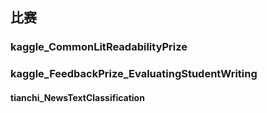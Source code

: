 ## 比赛

### kaggle_CommonLitReadabilityPrize

### kaggle_FeedbackPrize_EvaluatingStudentWriting

#### tianchi_NewsTextClassification